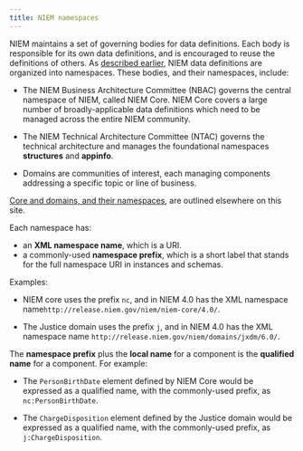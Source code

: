 ```yaml
---
title: NIEM namespaces
---
```


NIEM maintains a set of governing bodies for data definitions. Each body is
responsible for its own data definitions, and is encouraged to reuse the
definitions of others. As [described earlier](../reuse), NIEM data definitions
are organized into namespaces. These bodies, and their namespaces, include:

* The NIEM Business Architecture Committee (NBAC) governs the central
  namespace of NIEM, called NIEM Core. NIEM Core covers a large number of
  broadly-applicable data definitions which need to be managed across the entire
  NIEM community.

* The NIEM Technical Architecture Committee (NTAC) governs the technical
  architecture and manages the foundational namespaces **structures** and
  **appinfo**.

* Domains are communities of interest, each managing components addressing a
  specific topic or line of business.

[Core and domains, and their namespaces](../../../../reference/content/), are outlined
elsewhere on this site.

Each namespace has:

* an **XML namespace name**, which is a URI.
* a commonly-used **namespace prefix**, which is a short label that stands for the full
  namespace URI in instances and schemas.

Examples:

* NIEM core uses the prefix `nc`, and in NIEM 4.0 has the XML namespace name`http://release.niem.gov/niem/niem-core/4.0/`.

* The Justice domain uses the prefix `j`, and in NIEM 4.0 has the XML namespace name
  `http://release.niem.gov/niem/domains/jxdm/6.0/`.

The **namespace prefix** plus the **local name** for a component is the **qualified name** for
a component. For example:

* The `PersonBirthDate` element defined by NIEM Core would be expressed as a
  qualified name, with the commonly-used prefix, as `nc:PersonBirthDate`.

* The `ChargeDisposition` element defined by the Justice domain would be
  expressed as a qualified name, with the commonly-used prefix, as
  `j:ChargeDisposition`.
